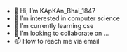- 👋 Hi, I’m KApKAn_Bhai_1847
- 👀 I’m interested in computer science
- 🌱 I’m currently learning cse
- 💞️ I’m looking to collaborate on ...
- 📫 How to reach me via email

<!---
KApKAn_Bhai_1847/Siam-1847 is a ✨ special ✨ repository because its `README.md` (this file) appears on your GitHub profile.
You can click the Preview link to take a look at your changes.
--->
